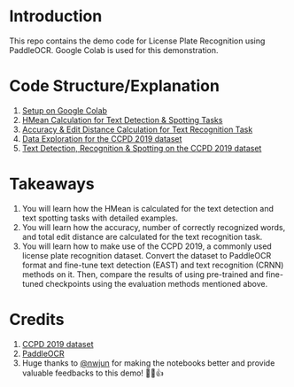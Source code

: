 # Introduction 
This repo contains the demo code for License Plate Recognition using PaddleOCR.
Google Colab is used for this demonstration.

# Code Structure/Explanation
1.	[Setup on Google Colab](/Setup.ipynb)
2.	[HMean Calculation for Text Detection & Spotting Tasks](/Detection_Evaluation/HMean.ipynb)
3.	[Accuracy & Edit Distance Calculation for Text Recognition Task](/Recognition_Evaluation/Acc_Edit_Distance.ipynb)
4.	[Data Exploration for the CCPD 2019 dataset](/License_Plate_Recognition/CCPD_2019.ipynb)
5.	[Text Detection, Recognition & Spotting on the CCPD 2019 dataset](/License_Plate_Recognition/EAST_CRNN_LPR.ipynb)

# Takeaways
1.	You will learn how the HMean is calculated for the text detection and text spotting tasks with detailed examples.
2.	You will learn how the accuracy, number of correctly recognized words, and total edit distance are calculated for the text recognition task.
3.	You will learn how to make use of the CCPD 2019, a commonly used license plate recognition dataset. Convert the dataset to PaddleOCR format and fine-tune text detection (EAST) and text recognition (CRNN) methods on it. Then, compare the results of using pre-trained and fine-tuned checkpoints using the evaluation methods mentioned above.

# Credits
1.	[CCPD 2019 dataset](https://github.com/detectRecog/CCPD)
2.	[PaddleOCR](https://github.com/PaddlePaddle/PaddleOCR)
3.  Huge thanks to [@nwjun](https://github.com/nwjun) for making the notebooks better and provide valuable feedbacks to this demo! 💪😇👍
